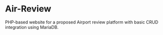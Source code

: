 # Air-Review
PHP-based website for a proposed Airport review platform with basic CRUD integration using MariaDB.
